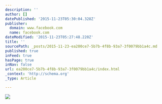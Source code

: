 ```yaml
---
description: ''
author: []
datePublished: '2015-11-23T05:30:04.328Z'
publisher:
  domain: www.facebook.com
  name: facebook.com
dateModified: '2015-11-23T05:27:48.220Z'
title: ''
sourcePath: _posts/2015-11-23-ea200ce7-5b7b-4f8b-93a7-3f0079bb1a4c.md
published: true
inFeed: true
hasPage: true
inNav: false
url: ea200ce7-5b7b-4f8b-93a7-3f0079bb1a4c/index.html
_context: 'http://schema.org'
_type: Article

---
```

![](https://scontent-dfw1-1.xx.fbcdn.net/hphotos-xft1/v/t1.0-9/12187871_1124565660888194_8415540497419585613_n.jpg?oh=485aaabee95b25b73341eac45b2a0857&oe=56EF2F0D)
